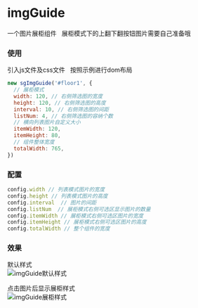 # imgGuide
一个图片展柜组件  
展柜模式下的上翻下翻按钮图片需要自己准备哦  

### 使用
引入js文件及css文件  
按照示例进行dom布局  
``` javascript
new sgImgGuide('#floor1', {
  // 展柜模式
  width: 120, // 右侧筛选图的宽度
  height: 120, // 右侧筛选图的高度
  interval: 10, // 右侧筛选图的间距
  listNum: 4, // 右侧筛选图的容纳个数
  // 横向列表图片自定义大小
  itemWidth: 120,
  itemHeight: 80,
  // 组件整体宽度
  totalWidth: 765, 
})
```

### 配置
``` javascript
config.width // 列表模式图片的宽度
config.height // 列表模式图片的高度
config.interval  // 图片的间距
config.listNum  // 展柜模式右侧可选区显示图片的数量
config.itemWidth // 展柜模式右侧可选区图片的宽度
config.itemHeight // 展柜模式右侧可选区图片的高度
config.totalWidth // 整个组件的宽度
```

### 效果  
默认样式  
![imgGuide默认样式](http://img.holdno.com/WechatIMG94.jpeg)  

点击图片后显示展柜样式  
![imgGuide展柜样式](http://img.holdno.com/WechatIMG106.jpeg)  

